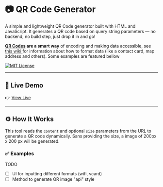 # 📷 QR Code Generator

A simple and lightweight QR Code generator built with HTML and JavaScript. It generates a QR code based on query string parameters — no backend, no build step, just drop it in and go!

**[QR Codes](https://en.wikipedia.org/wiki/QR_code) are a smart way** of encoding and making data accessible, see <a href="https://github.com/zxing/zxing/wiki/Barcode-Contents" target="_blank">this wiki </a> for information about how to format data (like a contact card, map address and others). Some examples are featured bellow

[![MIT License](https://img.shields.io/badge/license-MIT-blue.svg)](LICENSE)

---

## 🔗 Live Demo

👉 <a href="https://ovidiuchis.github.io/qrgenerator/" target="_blank">View Live</a>

---

## ⚙️ How It Works

This tool reads the `content` and optional `size` parameters from the URL to generate a QR code dynamically.
Sans providing the size, a image of 200px x 200 px will be generated.

### ✅ Examples

TODO

- [ ] UI for inputting different formats (wifi, vcard)
- [ ] Method to generate QR image "api" style
